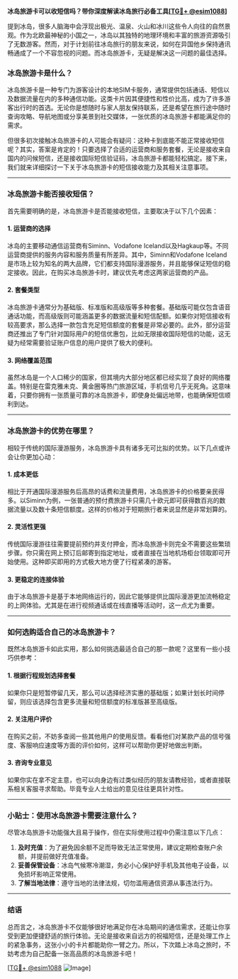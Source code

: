 **冰岛旅游卡可以收短信吗？带你深度解读冰岛旅行必备工具[[TG💪+ @esim1088](https://t.me/s/esim1088)]**

提到冰岛，很多人脑海中会浮现出极光、温泉、火山和冰川这些令人向往的自然景观。作为北欧最神秘的小国之一，冰岛以其独特的地理环境和丰富的旅游资源吸引了无数游客。然而，对于计划前往冰岛旅行的朋友来说，如何在异国他乡保持通讯畅通成了一个不容忽视的问题。而冰岛旅游卡，无疑是解决这一问题的最佳选择。

### 冰岛旅游卡是什么？

冰岛旅游卡是一种专门为游客设计的本地SIM卡服务，通常提供包括通话、短信以及数据流量在内的多种通信功能。这类卡片因其便捷性和性价比高，成为了许多游客出行时的首选。无论你是想随时与家人朋友保持联系，还是希望在旅行途中随时查询攻略、导航地图或分享美景到社交媒体，一张优质的冰岛旅游卡都能满足你的需求。

但很多初次接触冰岛旅游卡的人可能会有疑问：这种卡到底能不能正常接收短信呢？其实，答案是肯定的！只要选择了合适的运营商和服务套餐，无论是接收来自国内的问候短信，还是接收国际短信验证码，冰岛旅游卡都能轻松搞定。接下来，我们就来详细探讨一下关于冰岛旅游卡的短信接收能力及其相关注意事项。

---

### 冰岛旅游卡能否接收短信？

首先需要明确的是，冰岛旅游卡是否能接收短信，主要取决于以下几个因素：

#### 1. **运营商的选择**
冰岛的主要移动通信运营商有Siminn、Vodafone Iceland以及Hagkaup等。不同运营商提供的服务内容和服务质量有所差异。其中，Siminn和Vodafone Iceland是市场上较为知名的两大品牌，它们都支持国际漫游服务，并且能够保证短信的稳定接收。因此，在购买冰岛旅游卡时，建议优先考虑这两家运营商的产品。

#### 2. **套餐类型**
冰岛旅游卡通常分为基础版、标准版和高级版等多种套餐。基础版可能仅包含语音通话功能，而高级版则可能涵盖更多的数据流量和短信配额。如果你对短信接收有较高要求，那么选择一款包含充足短信额度的套餐是非常必要的。此外，部分运营商还推出了专门针对国际用户的短信优惠包，比如无限接收国际短信的功能，这无疑为经常需要验证账户信息的用户提供了极大的便利。

#### 3. **网络覆盖范围**
虽然冰岛是一个人口稀少的国家，但其境内大部分地区都已经实现了良好的网络覆盖。特别是在雷克雅未克、黄金圈等热门旅游区域，手机信号几乎无死角。这意味着，只要你拥有一张质量可靠的冰岛旅游卡，即使身处偏远地带，也能确保短信顺利到达。

---

### 冰岛旅游卡的优势在哪里？

相较于传统的国际漫游服务，冰岛旅游卡具有诸多无可比拟的优势。以下几点或许会让你更加心动：

#### 1. **成本更低**
相比于开通国际漫游服务后高昂的话费和流量费用，冰岛旅游卡的价格要亲民得多。以Siminn为例，一张普通的预付费旅游卡只需几十欧元即可获得数百兆的数据流量以及数十条短信额度。这样的价格对于短期旅行者来说显然是非常划算的。

#### 2. **灵活性更强**
传统国际漫游往往需要提前预约并支付押金，而冰岛旅游卡则完全不需要这些繁琐步骤。你只需在网上预订后邮寄到指定地址，或者直接在当地机场柜台领取即可开始使用。这种即买即用的方式极大地方便了行程紧凑的游客。

#### 3. **更稳定的连接体验**
由于冰岛旅游卡是基于本地网络运行的，因此它能够提供比国际漫游更加流畅稳定的上网体验。尤其是在进行视频通话或在线直播等活动时，这一点尤为重要。

---

### 如何选购适合自己的冰岛旅游卡？

既然冰岛旅游卡如此实用，那么如何挑选最适合自己的那一款呢？这里有一些小技巧供参考：

#### 1. **根据行程规划选择套餐**
如果你只是短暂停留几天，那么可以选择经济实惠的基础版；如果计划长时间停留，则应该选择包含更多流量和短信额度的标准版甚至高级版。

#### 2. **关注用户评价**
在购买之前，不妨多查阅一些其他用户的使用反馈。看看他们对某款产品的信号强度、客服响应速度等方面的评价如何，这样可以帮助你更好地做出判断。

#### 3. **咨询专业意见**
如果你实在拿不定主意，也可以向身边有过类似经历的朋友请教经验，或者直接联系相关客服寻求帮助。毕竟专业人士给出的意见往往更具针对性。

---

### 小贴士：使用冰岛旅游卡需要注意什么？

尽管冰岛旅游卡功能强大且易于操作，但在实际使用过程中仍需注意以下几点：

1. **及时充值**：为了避免因余额不足而导致无法正常使用，建议定期检查账户余额，并提前做好充值准备。
2. **妥善保管设备**：冰岛气候寒冷潮湿，务必小心保护好手机及其他电子设备，以免损坏影响正常使用。
3. **了解当地法律**：遵守当地的法律法规，切勿滥用通信资源从事违法行为。

---

### 结语

总而言之，冰岛旅游卡不仅能够很好地满足你在冰岛期间的通信需求，还能让你享受到更加便捷舒适的旅行体验。无论是接收来自远方的祝福短信，还是处理工作上的紧急事务，这张小小的卡片都能助你一臂之力。所以，下次踏上冰岛之旅时，不妨考虑为自己配备一张高品质的冰岛旅游卡吧！

[[TG💪+ @esim1088](https://t.me/s/esim1088) ![Image](https://i.postimg.cc/4NQfJmqS/Snipaste-2025-05-13-00-14-12.png)]